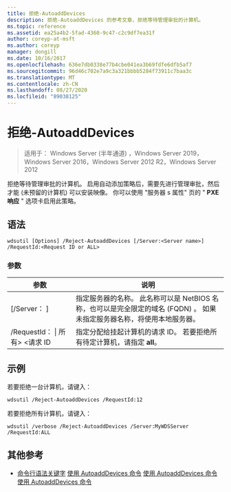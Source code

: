 ```yaml
---
title: 拒绝-AutoaddDevices
description: 拒绝-AutoaddDevices 的参考文章，拒绝等待管理审批的计算机。
ms.topic: reference
ms.assetid: ea25a4b2-5fad-4360-9c47-c2c9df7ea31f
author: coreyp-at-msft
ms.author: coreyp
manager: dongill
ms.date: 10/16/2017
ms.openlocfilehash: 636e7db0338e77b4cbe041ea3b69fdfe6dfb5af7
ms.sourcegitcommit: 96d46c702e7a9c3a321bbbb5284f73911c7baa3c
ms.translationtype: MT
ms.contentlocale: zh-CN
ms.lasthandoff: 08/27/2020
ms.locfileid: "89038125"
---
```

# <a name="reject-autoadddevices"></a>拒绝-AutoaddDevices

> 适用于： Windows Server (半年通道) ，Windows Server 2019，Windows Server 2016，Windows Server 2012 R2，Windows Server 2012

拒绝等待管理审批的计算机。 启用自动添加策略后，需要先进行管理审批，然后才能 (未预留的计算机) 可以安装映像。 你可以使用 "服务器 s 属性" 页的 " **PXE 响应** " 选项卡启用此策略。
## <a name="syntax"></a>语法
```
wdsutil [Options] /Reject-AutoaddDevices [/Server:<Server name>] /RequestId:<Request ID or ALL>
```
### <a name="parameters"></a>参数
|参数|说明|
|-------|--------|
|[/Server： <Server name> ]|指定服务器的名称。 此名称可以是 NetBIOS 名称，也可以是完全限定的域名 (FQDN) 。 如果未指定服务器名称，将使用本地服务器。|
|/RequestId： &#124; 所有> <请求 ID|指定分配给挂起计算机的请求 ID。 若要拒绝所有待定计算机，请指定 **all**。|
## <a name="examples"></a>示例
若要拒绝一台计算机，请键入：
```
wdsutil /Reject-AutoaddDevices /RequestId:12
```
若要拒绝所有计算机，请键入：
```
wdsutil /verbose /Reject-AutoaddDevices /Server:MyWDSServer /RequestId:ALL
```
## <a name="additional-references"></a>其他参考
- [命令行语法关键字](command-line-syntax-key.md) 
[使用 AutoaddDevices 命令](using-the-approve-autoadddevices-command.md) 
[使用 AutoaddDevices 命令](using-the-delete-autoadddevices-command.md) 
[使用 AutoaddDevices 命令](using-the-get-autoadddevices-command.md)
